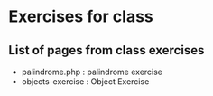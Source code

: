 # Exercises for class

## List of pages from class exercises

- palindrome.php : palindrome exercise
- objects-exercise : Object Exercise
